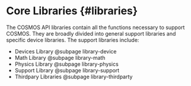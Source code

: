 # Core Libraries {#libraries} 

The COSMOS API libraries contain all the functions necessary to support COSMOS. They are broadly divided into general support libraries and specific device libraries. The support libraries include:

* Devices Library @subpage library-device 
* Math Library @subpage library-math 
* Physics Library @subpage library-physics 
* Support Library @subpage library-support
* Thirdpary Libraries @subpage library-thirdparty